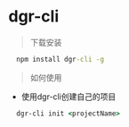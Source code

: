 # dgr-cli
 > 下载安装
  ```cmd
    npm install dgr-cli -g
  ```
> 如何使用
  - 使用dgr-cli创建自己的项目
  ```cmd
    dgr-cli init <projectName>
  ```